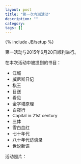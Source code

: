 ```yaml
---
layout: post
title: "第一次内测活动"
description: ""
category: 
tags: []
---
```

{% include JB/setup %}

第一活动与2015年6月20日顺利举行。

在本次活动中被提到的书目：
<ul>
<li>江城</li>
<li>威尼斯日记</li>
<li>棋王</li>
<li>目送</li>
<li>看见</li>
<li>金字塔原理</li>
<li>白夜行</li>
<li>Capital in 21st century</li>
<li>三体</li>
<li>雪白血红</li>
<li>七十年代</li>
<li>八十年代访谈录</li>
<li>世说新语</li>
</ul>
活动照片：
